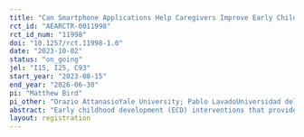 ```yaml
---
title: "Can Smartphone Applications Help Caregivers Improve Early Childhood Development in Peru?"
rct_id: "AEARCTR-0011998"
rct_id_num: "11998"
doi: "10.1257/rct.11998-1.0"
date: "2023-10-02"
status: "on_going"
jel: "I15, I25, C93"
start_year: "2023-08-15"
end_year: "2026-06-30"
pi: "Matthew Bird"
pi_other: "Orazio AttanasioYale University; Pablo LavadoUniversidad del Pacifico "
abstract: "Early childhood development (ECD) interventions that provide caregiving information via home visits or group sessions have improved child development outcomes in several contexts. Yet the cost-effective scaling of these interventions with quality is a challenge. This cluster randomized evaluation (cRCT) analyzes the effects of two variations of a smartphone-based intervention on ECD outcomes compared to the Peruvian government’s standard day care and caregiver support program. A total of 240 daycare centers with 2400 households will be randomized to receive the standard government program (Control); standard day care and the smartphone app (T1); or standard day care, the smartphone app, and parent learning groups (T2).  Primary ECD outcomes will be measured using CREDI and GSED. Secondary outcomes include intermediate caregiver outcomes and home interactions. We will estimate unadjusted and adjusted intent-to-treat effects and will analyze heterogeneous effects by child gender and either the caregiver education or a household poverty index."
layout: registration
---
```


